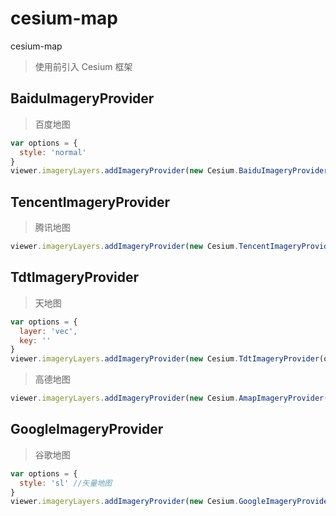 # cesium-map

cesium-map

> 使用前引入 Cesium 框架

## BaiduImageryProvider

> 百度地图

```js
var options = {
  style: 'normal'
}
viewer.imageryLayers.addImageryProvider(new Cesium.BaiduImageryProvider(options))
```

## TencentImageryProvider

> 腾讯地图

```js
viewer.imageryLayers.addImageryProvider(new Cesium.TencentImageryProvider())
```

## TdtImageryProvider

> 天地图

```js
var options = {
  layer: 'vec',
  key: ''
}
viewer.imageryLayers.addImageryProvider(new Cesium.TdtImageryProvider(options))
```

> 高德地图

```js
viewer.imageryLayers.addImageryProvider(new Cesium.AmapImageryProvider())
```

## GoogleImageryProvider

> 谷歌地图

```js
var options = {
  style: 'sl' //矢量地图
}
viewer.imageryLayers.addImageryProvider(new Cesium.GoogleImageryProvider(options))
```
